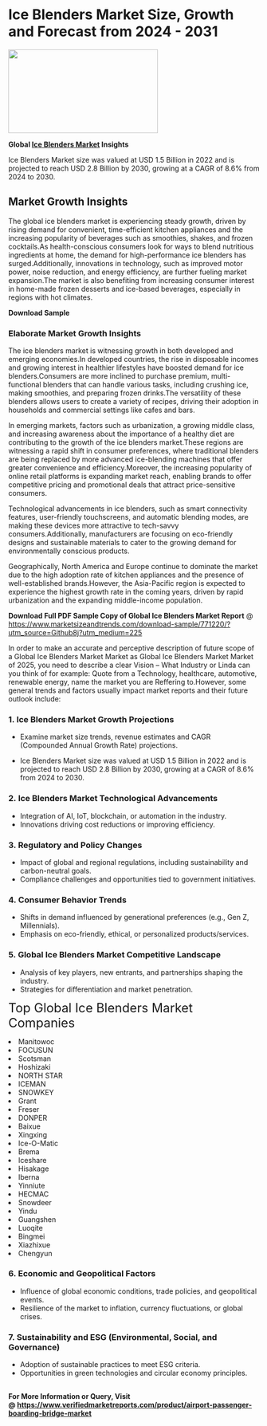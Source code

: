 <H1>Ice Blenders Market Size, Growth and Forecast from 2024 - 2031</H1><img class="aligncenter size-medium wp-image-584254" src="https://thirdeyenews.in/wp-content/uploads/2024/09/Global-Market-Research-300x168.jpeg" alt="" width="300" height="168" /><p><strong>Global&nbsp;<a href="https://www.marketsizeandtrends.com/download-sample/771220/?utm_source=Github8j?utm_medium=225">Ice Blenders Market</a> Insights</strong></p><p>Ice Blenders Market size was valued at USD 1.5 Billion in 2022 and is projected to reach USD 2.8 Billion by 2030, growing at a CAGR of 8.6% from 2024 to 2030.</p><p><h2>Market Growth Insights</h2> <p>The global ice blenders market is experiencing steady growth, driven by rising demand for convenient, time-efficient kitchen appliances and the increasing popularity of beverages such as smoothies, shakes, and frozen cocktails.As health-conscious consumers look for ways to blend nutritious ingredients at home, the demand for high-performance ice blenders has surged.Additionally, innovations in technology, such as improved motor power, noise reduction, and energy efficiency, are further fueling market expansion.The market is also benefiting from increasing consumer interest in home-made frozen desserts and ice-based beverages, especially in regions with hot climates.</p> <p><strong>Download Sample</strong></p> <h3>Elaborate Market Growth Insights</h3> <p>The ice blenders market is witnessing growth in both developed and emerging economies.In developed countries, the rise in disposable incomes and growing interest in healthier lifestyles have boosted demand for ice blenders.Consumers are more inclined to purchase premium, multi-functional blenders that can handle various tasks, including crushing ice, making smoothies, and preparing frozen drinks.The versatility of these blenders allows users to create a variety of recipes, driving their adoption in households and commercial settings like cafes and bars.</p> <p>In emerging markets, factors such as urbanization, a growing middle class, and increasing awareness about the importance of a healthy diet are contributing to the growth of the ice blenders market.These regions are witnessing a rapid shift in consumer preferences, where traditional blenders are being replaced by more advanced ice-blending machines that offer greater convenience and efficiency.Moreover, the increasing popularity of online retail platforms is expanding market reach, enabling brands to offer competitive pricing and promotional deals that attract price-sensitive consumers.</p> <p>Technological advancements in ice blenders, such as smart connectivity features, user-friendly touchscreens, and automatic blending modes, are making these devices more attractive to tech-savvy consumers.Additionally, manufacturers are focusing on eco-friendly designs and sustainable materials to cater to the growing demand for environmentally conscious products.</p> <p>Geographically, North America and Europe continue to dominate the market due to the high adoption rate of kitchen appliances and the presence of well-established brands.However, the Asia-Pacific region is expected to experience the highest growth rate in the coming years, driven by rapid urbanization and the expanding middle-income population.</p> <p><span class=""><strong>Download Full PDF Sample Copy of Global Ice Blenders Market Report</strong> @ <a href="https://www.marketsizeandtrends.com/download-sample/771220/?utm_source=Github8j?utm_medium=225" target="_blank">https://www.marketsizeandtrends.com/download-sample/771220/?utm_source=Github8j?utm_medium=225</a></span></p><p>In order to make an accurate and perceptive description of future scope of a Global&nbsp;Ice Blenders Market Market as Global&nbsp;Ice Blenders Market Market of 2025, you need to describe a clear Vision &ndash; What Industry or Linda can you think of for example: Quote from a Technology, healthcare, automotive, renewable energy, name the market you are Reffering to.However, some general trends and factors usually impact market reports and their future outlook include:</p><h3>1.&nbsp;<strong>Ice Blenders Market Growth Projections</strong></h3><ul><li>Examine market size trends, revenue estimates and CAGR (Compounded Annual Growth Rate) projections.</li><li><p>Ice Blenders Market size was valued at USD 1.5 Billion in 2022 and is projected to reach USD 2.8 Billion by 2030, growing at a CAGR of 8.6% from 2024 to 2030.</p></li></ul><h3>2.&nbsp;<strong>Ice Blenders Market Technological Advancements</strong></h3><ul><li>Integration of AI, IoT, blockchain, or automation in the industry.</li><li>Innovations driving cost reductions or improving efficiency.</li></ul><h3>3.&nbsp;<strong>Regulatory and Policy Changes</strong></h3><ul><li>Impact of global and regional regulations, including sustainability and carbon-neutral goals.</li><li>Compliance challenges and opportunities tied to government initiatives.</li></ul><h3>4.&nbsp;<strong>Consumer Behavior Trends</strong></h3><ul><li>Shifts in demand influenced by generational preferences (e.g., Gen Z, Millennials).</li><li>Emphasis on eco-friendly, ethical, or personalized products/services.</li></ul><h3>5.&nbsp;<strong>Global Ice Blenders Market Competitive Landscape</strong></h3><ul><li>Analysis of key players, new entrants, and partnerships shaping the industry.</li><li>Strategies for differentiation and market penetration.</li></ul><p data-pm-slice="1 1 []"><span style="color: inherit; font-family: inherit; font-size: 25px;">Top Global Ice Blenders Market Companies</span></p><div class="" data-test-id=""><p><li>Manitowoc</li><li> FOCUSUN</li><li> Scotsman</li><li> Hoshizaki</li><li> NORTH STAR</li><li> ICEMAN</li><li> SNOWKEY</li><li> Grant</li><li> Freser</li><li> DONPER</li><li> Baixue</li><li> Xingxing</li><li> Ice-O-Matic</li><li> Brema</li><li> Iceshare</li><li> Hisakage</li><li> Iberna</li><li> Yinniute</li><li> HECMAC</li><li> Snowdeer</li><li> Yindu</li><li> Guangshen</li><li> Luoqite</li><li> Bingmei</li><li> Xiazhixue</li><li> Chengyun</li></p></div><h3>6.&nbsp;<strong>Economic and Geopolitical Factors</strong></h3><ul><li>Influence of global economic conditions, trade policies, and geopolitical events.</li><li>Resilience of the market to inflation, currency fluctuations, or global crises.</li></ul><h3>7.&nbsp;<strong>Sustainability and ESG (Environmental, Social, and Governance)</strong></h3><ul><li>Adoption of sustainable practices to meet ESG criteria.</li><li>Opportunities in green technologies and circular economy principles.</li></ul><h2><strong style="font-size: 14px;">For More Information or Query, Visit @&nbsp;</strong><a style="background-color: #ffffff; font-size: 14px;" href="https://www.marketsizeandtrends.com/report/ice-blenders-market/" target="_blank">https://www.verifiedmarketreports.com/product/airport-passenger-boarding-bridge-market</a></h2>